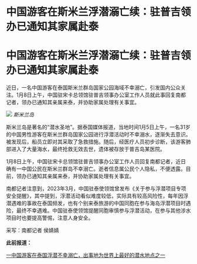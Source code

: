 # 中国游客在斯米兰浮潜溺亡续：驻普吉领办已通知其家属赴泰

# 中国游客在斯米兰浮潜溺亡续：驻普吉领办已通知其家属赴泰

近日，一名中国游客在泰国斯米兰群岛国家公园海域不幸溺亡，引发国内公众关注。1月8日上午，中国驻宋卡总领馆驻普吉领事办公室工作人员就此事回复南都记者，领办已通知其亲属来泰，并协助家属处理有关事宜。

![](https://inews.gtimg.com/om_bt/O1-UCQkZnrwRTUtzs23qE8K2uxmCylN_PySpuxeSpZPeUAA/1000)
_斯米兰岛_

斯米兰岛是著名的“潜水圣地”。据泰国媒体报道，当地时间1月5日上午，一名31岁的中国男性游客在斯米兰群岛国家公园进行浮潜活动时不幸溺水，逐渐失去意识。被发现后，船员立即对其采取了急救措施。随后，经医疗人员初步诊断，该游客肺部进入了大量海水，最终抢救无效去世，遗体被存放于普吉岛某医院。

1月8日上午，中国驻宋卡总领馆驻普吉领事办公室工作人员回复南都记者，近日确有一中国公民在斯米兰群岛不幸溺亡。逝者信息属公民个人隐私，不便透露。目前，领办已通知其亲属来泰，并协助家属处理有关事宜。

南都记者注意到，2023年3月，中国驻泰使领馆曾发布《关于参与浮潜项目专项安全提醒》，其中提到，浮潜活动看似难度较低，实际具有较高风险性，每年因浮潜遇难的事故在泰国频发，也有个别来泰旅游的中国同胞在参与海岛浮潜项目时遇险，最终不幸遇难。中国驻泰使领馆提醒同胞审慎参与浮潜活动，在参与其他涉水项目时也要提高警惕，注意人身安全。

采写：南都记者 侯婧婧

**此前报道：**

[一中国游客在泰国浮潜不幸溺亡，出事地为世界上最好的潜水地点之一
](https://news.qq.com/rain/a/20240107A05XPR00)

